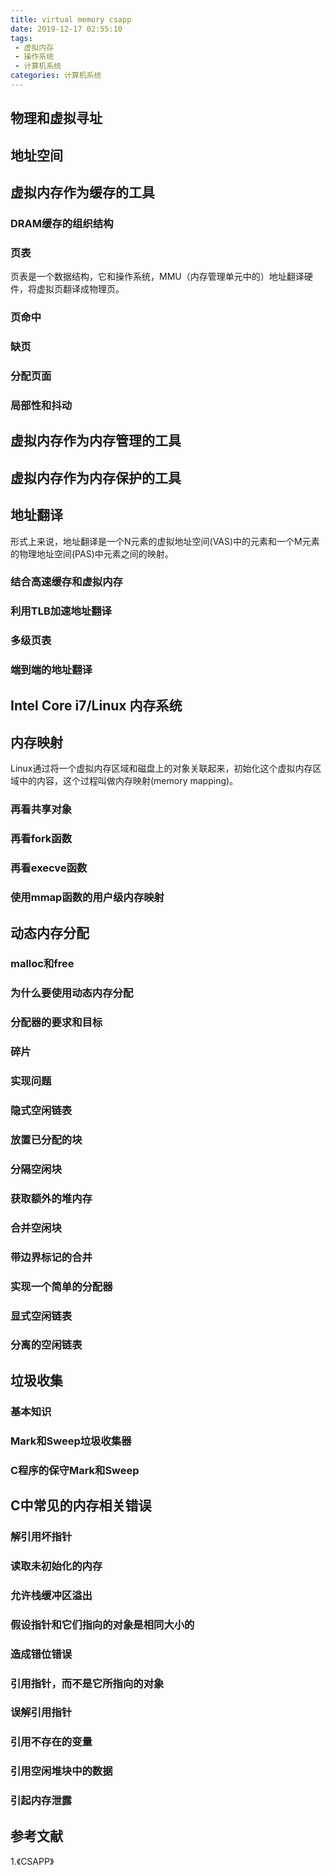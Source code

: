 ```yaml
---
title: virtual memory csapp
date: 2019-12-17 02:55:10
tags:
 - 虚拟内存
 - 操作系统
 - 计算机系统
categories: 计算机系统
---
```



## 物理和虚拟寻址

## 地址空间

## 虚拟内存作为缓存的工具
### DRAM缓存的组织结构

### 页表
页表是一个数据结构，它和操作系统，MMU（内存管理单元中的）地址翻译硬件，将虚拟页翻译成物理页。

### 页命中

### 缺页

### 分配页面

### 局部性和抖动

## 虚拟内存作为内存管理的工具

## 虚拟内存作为内存保护的工具

## 地址翻译
形式上来说，地址翻译是一个N元素的虚拟地址空间(VAS)中的元素和一个M元素的物理地址空间(PAS)中元素之间的映射。
### 结合高速缓存和虚拟内存
### 利用TLB加速地址翻译
### 多级页表
### 端到端的地址翻译


## Intel Core i7/Linux 内存系统

## 内存映射
Linux通过将一个虚拟内存区域和磁盘上的对象关联起来，初始化这个虚拟内存区域中的内容，这个过程叫做内存映射(memory mapping)。

### 再看共享对象
### 再看fork函数
### 再看execve函数

### 使用mmap函数的用户级内存映射

## 动态内存分配
### malloc和free

### 为什么要使用动态内存分配

### 分配器的要求和目标

### 碎片
### 实现问题
### 隐式空闲链表
### 放置已分配的块
### 分隔空闲块
### 获取额外的堆内存
### 合并空闲块

### 带边界标记的合并
### 实现一个简单的分配器

### 显式空闲链表
### 分离的空闲链表

## 垃圾收集

### 基本知识
### Mark和Sweep垃圾收集器
### C程序的保守Mark和Sweep

## C中常见的内存相关错误
### 解引用坏指针

### 读取未初始化的内存

### 允许栈缓冲区溢出

### 假设指针和它们指向的对象是相同大小的

### 造成错位错误

### 引用指针，而不是它所指向的对象
### 误解引用指针
### 引用不存在的变量
### 引用空闲堆块中的数据
### 引起内存泄露

## 参考文献
1.《CSAPP》
